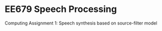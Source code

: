 # EE679 Speech Processing
Computing Assignment 1: Speech synthesis based on source-filter model




